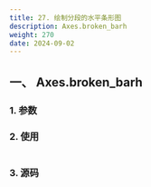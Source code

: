 ```yaml
---
title: 27. 绘制分段的水平条形图
description: Axes.broken_barh
weight: 270
date: 2024-09-02
---
```

<style>
th, td {
  border: 1px solid rgb(190, 190, 190);
}
</style>


## 一、 Axes.broken_barh


### 1. 参数




### 2. 使用



```python


```


### 3. 源码
```python

```




